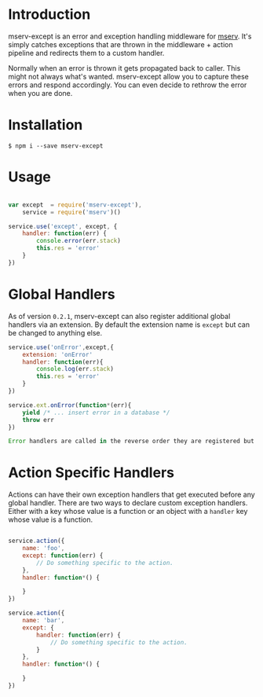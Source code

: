 # Introduction
mserv-except is an error and exception handling middleware for [mserv](https://github.com/macprog-guy/mserv). It's simply catches exceptions that are thrown in the middleware + action pipeline and redirects them to a custom handler.

Normally when an error is thrown it gets propagated back to caller. This might not always what's wanted.
mserv-except allow you to capture these errors and respond accordingly. You can even decide to rethrow the error when you are done.

# Installation

	$ npm i --save mserv-except

# Usage

```js

var except  = require('mserv-except'),
	service = require('mserv')()

service.use('except', except, {
	handler: function(err) {
		console.error(err.stack)
		this.res = 'error'
	}
})

```

# Global Handlers

As of version `0.2.1`, mserv-except can also register additional global handlers via an extension.
By default the extension name is `except` but can be changed to anything else.

```js
service.use('onError',except,{
	extension: 'onError'
	handler: function(err){
		console.log(err.stack)
		this.res = 'error'
	}
})

service.ext.onError(function*(err){
	yield /* ... insert error in a database */
	throw err
})

Error handlers are called in the reverse order they are registered but after action-level handlers. It's good measure to re-throw the error (or a modified error) unless you specifically don't want the error to bubble up to other error handlers. 

```


# Action Specific Handlers

Actions can have their own exception handlers that get executed before any global handler.
There are two ways to declare custom exception handlers. Either with a key whose value is
a function or an object with a `handler` key whose value is a function.

```js

service.action({
	name: 'foo',
	except: function(err) {
		// Do something specific to the action.
	},
	handler: function*() {

	}
})

service.action({
	name: 'bar',
	except: {
		handler: function(err) {
			// Do something specific to the action.
		}
	},
	handler: function*() {

	}
})


```